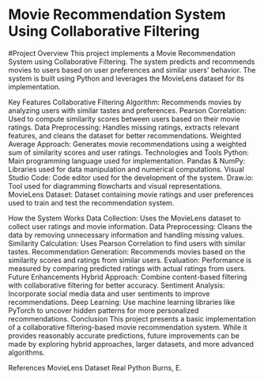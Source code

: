 #  Movie Recommendation System Using Collaborative Filtering

#Project Overview
This project implements a Movie Recommendation System using Collaborative Filtering. The system predicts and recommends movies to users based on user preferences and similar users' behavior. The system is built using Python and leverages the MovieLens dataset for its implementation.

Key Features
Collaborative Filtering Algorithm: Recommends movies by analyzing users with similar tastes and preferences.
Pearson Correlation: Used to compute similarity scores between users based on their movie ratings.
Data Preprocessing: Handles missing ratings, extracts relevant features, and cleans the dataset for better recommendations.
Weighted Average Approach: Generates movie recommendations using a weighted sum of similarity scores and user ratings.
Technologies and Tools
Python: Main programming language used for implementation.
Pandas & NumPy: Libraries used for data manipulation and numerical computations.
Visual Studio Code: Code editor used for the development of the system.
Draw.io: Tool used for diagramming flowcharts and visual representations.
MovieLens Dataset: Dataset containing movie ratings and user preferences used to train and test the recommendation system.

How the System Works
Data Collection: Uses the MovieLens dataset to collect user ratings and movie information.
Data Preprocessing: Cleans the data by removing unnecessary information and handling missing values.
Similarity Calculation: Uses Pearson Correlation to find users with similar tastes.
Recommendation Generation: Recommends movies based on the similarity scores and ratings from similar users.
Evaluation: Performance is measured by comparing predicted ratings with actual ratings from users.
Future Enhancements
Hybrid Approach: Combine content-based filtering with collaborative filtering for better accuracy.
Sentiment Analysis: Incorporate social media data and user sentiments to improve recommendations.
Deep Learning: Use machine learning libraries like PyTorch to uncover hidden patterns for more personalized recommendations.
Conclusion
This project presents a basic implementation of a collaborative filtering-based movie recommendation system. While it provides reasonably accurate predictions, future improvements can be made by exploring hybrid approaches, larger datasets, and more advanced algorithms.

References
MovieLens Dataset
Real Python
Burns, E.
